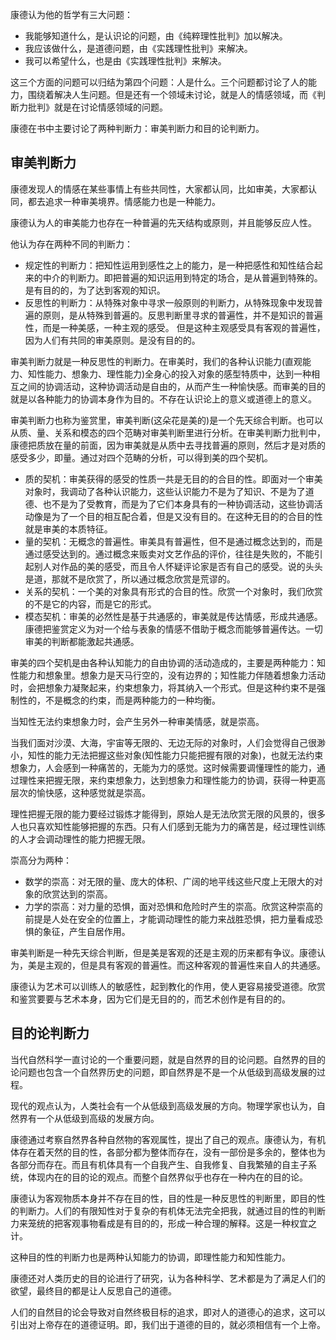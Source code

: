 康德认为他的哲学有三大问题：

+ 我能够知道什么，是认识论的问题，由《纯粹理性批判》加以解决。
+ 我应该做什么，是道德问题，由《实践理性批判》来解决。
+ 我可以希望什么，也是由《实践理性批判》来解决。

这三个方面的问题可以归结为第四个问题：人是什么。三个问题都讨论了人的能力，围绕着解决人生问题。但是还有一个领域未讨论，就是人的情感领域，而《判断力批判》就是在讨论情感领域的问题。

康德在书中主要讨论了两种判断力：审美判断力和目的论判断力。



## 审美判断力



康德发现人的情感在某些事情上有些共同性，大家都认同，比如审美，大家都认同，都去追求一种审美境界。情感能力也是一种能力。

康德认为人的审美能力也存在一种普遍的先天结构或原则，并且能够反应人性。

他认为存在两种不同的判断力：

+ 规定性的判断力：把知性运用到感性之上的能力，是一种把感性和知性结合起来的中介的判断力。即把普遍的知识运用到特定的场合，是从普遍到特殊的。是有目的的，为了达到客观的知识。
+ 反思性的判断力：从特殊对象中寻求一般原则的判断力，从特殊现象中发现普遍的原则，是从特殊到普遍的。反思判断里寻求的普遍性，并不是知识的普遍性，而是一种美感，一种主观的感受。 但是这种主观感受具有客观的普遍性，因为人们有共同的审美原则。是没有目的的。

审美判断力就是一种反思性的判断力。在审美时，我们的各种认识能力(直观能力、知性能力、想象力、理性能力)全身心的投入对象的感型特质中，达到一种相互之间的协调活动，这种协调活动是自由的，从而产生一种愉快感。而审美的目的就是以各种能力的协调本身作为目的。不存在认识论上的意义或道德上的意义。



审美判断力也称为鉴赏里，审美判断(这朵花是美的)是一个先天综合判断。也可以从质、量、关系和模态的四个范畴对审美判断里进行分析。在审美判断力批判中，康德把质放在量的前面，因为审美就是从质中去寻找普遍的原则，然后才是对质的感受多少，即量。通过对四个范畴的分析，可以得到美的四个契机。

+ 质的契机：审美获得的感受的性质一共是无目的的合目的性。即面对一个审美对象时，我调动了各种认识能力，这些认识能力不是为了知识、不是为了道德、也不是为了受教育，而是为了它们本身具有的一种协调活动，这些协调活动像是为了一个目的相互配合着，但是又没有目的。在这种无目的的合目的性就是审美的本质特征。
+ 量的契机：无概念的普遍性。审美具有普遍性，但不是通过概念达到的，而是通过感受达到的。通过概念来贩卖对文艺作品的评价，往往是失败的，不能引起别人对作品的美的感受，而且令人怀疑评论家是否有自己的感受。说的头头是道，那就不是欣赏了，所以通过概念欣赏是荒谬的。
+ 关系的契机：一个美的对象具有形式的合目的性。欣赏一个对象时，我们欣赏的不是它的内容，而是它的形式。
+ 模态契机：审美的必然性是基于共通感的，审美就是传达情感，形成共通感。康德把鉴赏定义为对一个给与表象的情感不借助于概念而能够普遍传达。一切审美的判断都能激起共通感。

审美的四个契机是由各种认知能力的自由协调的活动造成的，主要是两种能力：知性能力和想象里。想象力是天马行空的，没有边界的；知性能力伴随着想象力活动时，会把想象力凝聚起来，约束想象力，将其纳入一个形式。但是这种约束不是强制性的，不是概念的约束，而是两种能力的一种均衡。



当知性无法约束想象力时，会产生另外一种审美情感，就是崇高。

当我们面对沙漠、大海，宇宙等无限的、无边无际的对象时，人们会觉得自己很渺小，知性的能力无法把握这些对象(知性能力只能把握有限的对象)，也就无法约束想象力，人会感到一种痛苦的，无能为力的感觉。这时候需要调懂理性的能力，通过理性来把握无限，来约束想象力，达到想象力和理性能力的协调，获得一种更高层次的愉快感，这种感觉就是崇高。



理性把握无限的能力要经过锻炼才能得到，原始人是无法欣赏无限的风景的，很多人也只喜欢知性能够把握的东西。只有人们感到无能为力的痛苦是，经过理性训练的人才会调动理性的能力把握无限。



崇高分为两种：

+ 数学的崇高：对无限的量、庞大的体积、广阔的地平线这些尺度上无限大的对象的欣赏达到的崇高。
+ 力学的崇高：对力量的恐惧，面对恐惧和危险时产生的崇高。欣赏这种崇高的前提是人处在安全的位置上，才能调动理性的能力来战胜恐惧，把力量看成恐惧的象征，产生自居作用。



审美判断是一种先天综合判断，但是美是客观的还是主观的历来都有争议。康德认为，美是主观的，但是具有客观的普遍性。而这种客观的普遍性来自人的共通感。

康德认为艺术可以训练人的敏感性，起到教化的作用，使人更容易接受道德。欣赏和鉴赏要要与艺术本身，因为它们是无目的的，而艺术创作是有目的的。



## 目的论判断力



当代自然科学一直讨论的一个重要问题，就是自然界的目的论问题。自然界的目的论问题也包含一个自然界历史的问题，即自然界是不是一个从低级到高级发展的过程。

现代的观点认为，人类社会有一个从低级到高级发展的方向。物理学家也认为，自然界有一个从低级到高级的发展方向。



康德通过考察自然界各种自然物的客观属性，提出了自己的观点。康德认为，有机体存在着天然的目的性，各部分都为整体而存在，没有一部份是多余的，整体也为各部分而存在。而且有机体具有一个自我产生、自我修复、自我繁殖的自主子系统，体现内在的目的论的观点。而整个自然界似乎也存在一种内在的目的论。



康德认为客观物质本身并不存在目的性，目的性是一种反思性的判断里，即目的性的判断力。人们的有限知性对于复杂的有机体无法完全把我，就通过目的性的判断力来笼统的把客观事物看成是有目的的，形成一种合理的解释。这是一种权宜之计。



这种目的性的判断力也是两种认知能力的协调，即理性能力和知性能力。



康德还对人类历史的目的论进行了研究，认为各种科学、艺术都是为了满足人们的欲望，最终目的都是让人反思自己的道德。



人们的自然目的论会导致对自然终极目标的追求，即对人的道德心的追求，这可以引出对上帝存在的道德证明。即，我们出于道德的目的，就必须相信有一个上帝。